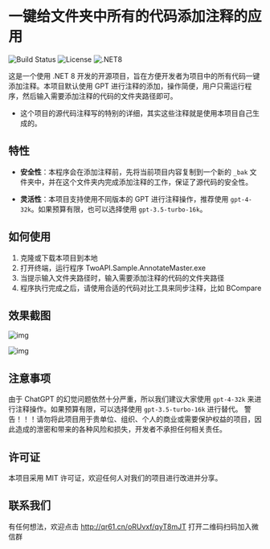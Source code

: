 ﻿# 一键给文件夹中所有的代码添加注释的应用
![Build Status](https://img.shields.io/badge/build-passing-brightgreen) ![License](https://img.shields.io/badge/license-MIT-blue) ![.NET8](https://img.shields.io/badge/.NET-8-blueviolet)

这是一个使用 .NET 8 开发的开源项目，旨在方便开发者为项目中的所有代码一键添加注释。本项目默认使用 GPT 进行注释的添加，操作简便，用户只需运行程序，然后输入需要添加注释的代码的文件夹路径即可。

- 这个项目的源代码注释写的特别的详细，其实这些注释就是使用本项目自己生成的。

## 特性

- **安全性**：本程序会在添加注释前，先将当前项目内容复制到一个新的 `_bak` 文件夹中，并在这个文件夹内完成添加注释的工作，保证了源代码的安全性。

- **灵活性**：本项目支持使用不同版本的 GPT 进行注释操作，推荐使用 `gpt-4-32k`。如果预算有限，也可以选择使用 `gpt-3.5-turbo-16k`。

## 如何使用

1. 克隆或下载本项目到本地
2. 打开终端，运行程序 TwoAPI.Sample.AnnotateMaster.exe
3. 当提示输入文件夹路径时，输入需要添加注释的代码的文件夹路径
4. 程序执行完成之后，请使用合适的代码对比工具来同步注释，比如 BCompare

## 效果截图

![img](https://memosfile.qiangtu.com/picgo/assets/2023/12/21202312_21015336.jpeg)

![img](https://memos2504.oss-accelerate.aliyuncs.com/memos2504/assets/2023/12/20/1703078174_mmexport1703077691016.jpg)

## 注意事项

由于 ChatGPT 的幻觉问题依然十分严重，所以我们建议大家使用 `gpt-4-32k` 来进行注释操作。如果预算有限，可以选择使用 `gpt-3.5-turbo-16k` 进行替代。
警告！！！请勿将此项目用于贵单位、组织、个人的商业或需要保护权益的项目，因此造成的泄密和带来的各种风险和损失，开发者不承担任何相关责任。

## 许可证

本项目采用 MIT 许可证，欢迎任何人对我们的项目进行改进并分享。

## 联系我们
有任何想法，欢迎点击 http://qr61.cn/oRUvxf/qyT8mJT 打开二维码扫码加入微信群